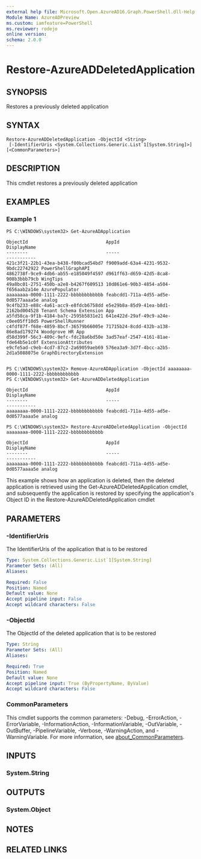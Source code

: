 ```yaml
---
external help file: Microsoft.Open.AzureAD16.Graph.PowerShell.dll-Help.xml
Module Name: AzureADPreview
ms.custom: iamfeature=PowerShell
ms.reviewer: rodejo
online version:
schema: 2.0.0
---
```


# Restore-AzureADDeletedApplication

## SYNOPSIS
Restores a previously deleted application

## SYNTAX

```
Restore-AzureADDeletedApplication -ObjectId <String>
 [-IdentifierUris <System.Collections.Generic.List`1[System.String]>] [<CommonParameters>]
```

## DESCRIPTION
This cmdlet restores a previously deleted application

## EXAMPLES

### Example 1
```
PS C:\WINDOWS\system32> Get-AzureADApplication

ObjectId                             AppId                                DisplayName
--------                             -----                                -----------
421c3f21-22b1-43ea-b438-f00bcad54bd7 f9009add-63a4-4231-9532-9bdc22742922 PowerShellGraphAPI
4862738f-9ce9-4db6-ab55-e185049f4597 d961ff63-d659-42d5-8ca8-908b3bbb79cb WingTips
49a8bc01-2751-450b-a2e8-b4267f609513 10d861e6-90b3-4854-a504-f656aab2a14e AzurePopulator
aaaaaaaa-0000-1111-2222-bbbbbbbbbbbb feabcdd1-711a-4d55-ad5e-0d0577aaaa5e analog
9c4fb233-e88c-4a61-acc9-e8fdcb6758dd e5e29b8a-85d9-41ea-b8d1-2162bd004528 Tenant Schema Extension App
a5fd58ca-9f1b-4184-ba7c-2595b5831e21 641e422d-29af-49c9-a24e-c0ee05ff10d5 PowerShellRunner
c4fdf87f-f68e-4859-8bcf-36579b66005e 71715b24-8cdd-432b-a138-86e8ad179274 Woodgrove HR App
d58d399f-56c3-409c-9efc-fdc28a6bd50e 3ad57eaf-2547-4161-81ae-fde64b5e1c0f ExtensionAttributes
e9cfe5ad-c9eb-4cd7-87c2-2a69059aeb69 576ea3a9-3d7f-4bcc-a2b5-2d1a5088075e GraphDirectoryExtension


PS C:\WINDOWS\system32> Remove-AzureADApplication -ObjectId aaaaaaaa-0000-1111-2222-bbbbbbbbbbbb
PS C:\WINDOWS\system32> Get-AzureADDeletedApplication

ObjectId                             AppId                                DisplayName
--------                             -----                                -----------
aaaaaaaa-0000-1111-2222-bbbbbbbbbbbb feabcdd1-711a-4d55-ad5e-0d0577aaaa5e analog

PS C:\WINDOWS\system32> Restore-AzureADDeletedApplication -ObjectId aaaaaaaa-0000-1111-2222-bbbbbbbbbbbb

ObjectId                             AppId                                DisplayName
--------                             -----                                -----------
aaaaaaaa-0000-1111-2222-bbbbbbbbbbbb feabcdd1-711a-4d55-ad5e-0d0577aaaa5e analog
```

This example shows how an application is deleted, then the deleted application is retrieved using the Get-AzureADDeletedApplication cmdlet, and subsequently the application is restored by specifying the application's Object ID in the Restore-AzureADDeletedApplication cmdlet

## PARAMETERS

### -IdentifierUris
The IdentifierUris of the application that is to be restored

```yaml
Type: System.Collections.Generic.List`1[System.String]
Parameter Sets: (All)
Aliases:

Required: False
Position: Named
Default value: None
Accept pipeline input: False
Accept wildcard characters: False
```

### -ObjectId
The ObjectId of the deleted application that is to be restored

```yaml
Type: String
Parameter Sets: (All)
Aliases:

Required: True
Position: Named
Default value: None
Accept pipeline input: True (ByPropertyName, ByValue)
Accept wildcard characters: False
```

### CommonParameters
This cmdlet supports the common parameters: -Debug, -ErrorAction, -ErrorVariable, -InformationAction, -InformationVariable, -OutVariable, -OutBuffer, -PipelineVariable, -Verbose, -WarningAction, and -WarningVariable. For more information, see [about_CommonParameters](http://go.microsoft.com/fwlink/?LinkID=113216).

## INPUTS

### System.String

## OUTPUTS

### System.Object

## NOTES

## RELATED LINKS
